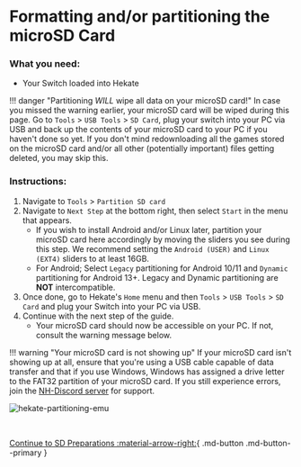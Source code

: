 # Formatting and/or partitioning the microSD Card

### **What you need:**

- Your Switch loaded into Hekate

!!! danger "Partitioning *WILL* wipe all data on your microSD card!"
    In case you missed the warning earlier, your microSD card will be wiped during this page. Go to `Tools` > `USB Tools` > `SD Card`, plug your switch into your PC via USB and back up the contents of your microSD card to your PC if you haven't done so yet. If you don't mind redownloading all the games stored on the microSD card and/or all other (potentially important) files getting deleted, you may skip this.

### **Instructions:**

1. Navigate to `Tools` > `Partition SD card`
1. Navigate to `Next Step` at the bottom right, then select `Start` in the menu that appears.
    - If you wish to install Android and/or Linux later, partition your microSD card here accordingly by moving the sliders you see during this step. We recommend setting the `Android (USER)` and `Linux (EXT4)` sliders to at least 16GB.
    - For Android; Select `Legacy` partitioning for Android 10/11 and `Dynamic` partitioning for Android 13+. Legacy and Dynamic partitioning are **NOT** intercompatible.
1. Once done, go to Hekate's `Home` menu and then `Tools` > `USB Tools` > `SD Card` and plug your Switch into your PC via USB.
1. Continue with the next step of the guide.
    - Your microSD card should now be accessible on your PC. If not, consult the warning message below.

!!! warning "Your microSD card is not showing up"
    If your microSD card isn't showing up at all, ensure that you're using a USB cable capable of data transfer and that if you use Windows, Windows has assigned a drive letter to the FAT32 partition of your microSD card. If you still experience errors, join the [NH-Discord server](https://discord.gg/C29hYvh) for support.

![hekate-partitioning-emu](img/hekate-partitioning-sys.png)

&nbsp;

[Continue to SD Preparations :material-arrow-right:](sd_preparation.md){ .md-button .md-button--primary }
